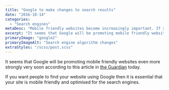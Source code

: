 ```yaml
---
title: "Google to make changes to search results"
date: "2016-10-14"
categories:
  - "Search engines"
metaDesc: "Mobile friendly websites become increasingly important. If you want Google to put your site in the search results, think mobile first."
excerpt: "It seems that Google will be promoting mobile friendly websites even more strongly very soon according to an article in the Guardian today."
primaryImage: "google2"
primaryImageAlt: "Search engine algorithm changes"
extraStyles: "/scss/post.scss"
---
```


It seems that Google will be promoting mobile friendly websites even more strongly very soon according to this article in [the Guardian](https://www.theguardian.com/technology/2016/oct/14/google-desktop-search-out-of-date-mobile) today.

If you want people to find your website using Google then it is essential that your site is mobile friendly and optimised for the search engines.
